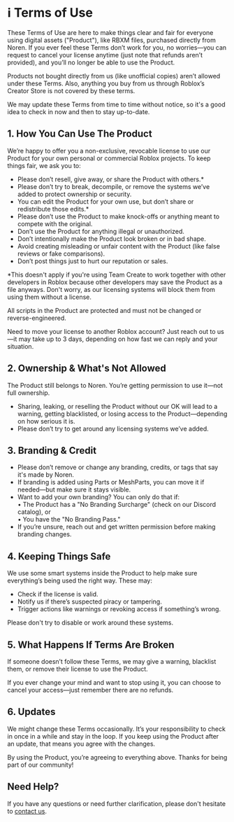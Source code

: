 # ℹ️ Terms of Use

These Terms of Use are here to make things clear and fair for everyone using digital assets ("Product"), like RBXM files, purchased directly from Noren. If you ever feel these Terms don’t work for you, no worries—you can request to cancel your license anytime (just note that refunds aren’t provided), and you’ll no longer be able to use the Product.

Products not bought directly from us (like unofficial copies) aren’t allowed under these Terms. Also, anything you buy from us through Roblox’s Creator Store is not covered by these terms.

We may update these Terms from time to time without notice, so it's a good idea to check in now and then to stay up-to-date.

## 1. How You Can Use The Product

We’re happy to offer you a non-exclusive, revocable license to use our Product for your own personal or commercial Roblox projects. To keep things fair, we ask you to:

* Please don’t resell, give away, or share the Product with others.\*
* Please don’t try to break, decompile, or remove the systems we’ve added to protect ownership or security.
* You can edit the Product for your own use, but don’t share or redistribute those edits.\*
* Please don’t use the Product to make knock-offs or anything meant to compete with the original.
* Don’t use the Product for anything illegal or unauthorized.
* Don’t intentionally make the Product look broken or in bad shape.
* Avoid creating misleading or unfair content with the Product (like false reviews or fake comparisons).
* Don’t post things just to hurt our reputation or sales.

\*This doesn't apply if you're using Team Create to work together with other developers in Roblox because other developers may save the Product as a file anyways. Don't worry, as our licensing systems will block them from using them without a license.

All scripts in the Product are protected and must not be changed or reverse-engineered.

Need to move your license to another Roblox account? Just reach out to us—it may take up to 3 days, depending on how fast we can reply and your situation.

## 2. Ownership & What's Not Allowed

The Product still belongs to Noren. You’re getting permission to use it—not full ownership.

* Sharing, leaking, or reselling the Product without our OK will lead to a warning, getting blacklisted, or losing access to the Product—depending on how serious it is.
* Please don’t try to get around any licensing systems we’ve added.

## 3. Branding & Credit

* Please don’t remove or change any branding, credits, or tags that say it's made by Noren.
* If branding is added using Parts or MeshParts, you can move it if needed—but make sure it stays visible.
* Want to add your own branding? You can only do that if:\
  • The Product has a "No Branding Surcharge" (check on our Discord catalog), or\
  • You have the "No Branding Pass."
* If you’re unsure, reach out and get written permission before making branding changes.

## 4. Keeping Things Safe

We use some smart systems inside the Product to help make sure everything’s being used the right way. These may:

* Check if the license is valid.
* Notify us if there’s suspected piracy or tampering.
* Trigger actions like warnings or revoking access if something’s wrong.

Please don't try to disable or work around these systems.

## 5. What Happens If Terms Are Broken

If someone doesn’t follow these Terms, we may give a warning, blacklist them, or remove their license to use the Product.

If you ever change your mind and want to stop using it, you can choose to cancel your access—just remember there are no refunds.

## 6. Updates

We might change these Terms occasionally. It’s your responsibility to check in once in a while and stay in the loop. If you keep using the Product after an update, that means you agree with the changes.

By using the Product, you’re agreeing to everything above. Thanks for being part of our community!

## Need Help?

If you have any questions or need further clarification, please don't hesitate to [contact us](../support/contact-us.md).
